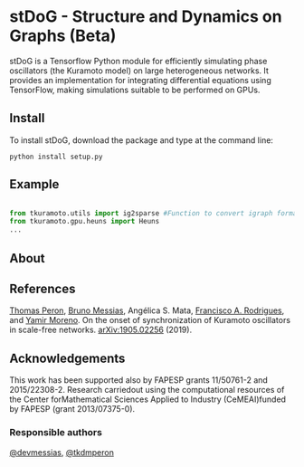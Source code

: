 # stDoG - Structure and Dynamics on Graphs (Beta)

stDoG is a Tensorflow Python module for efficiently simulating phase oscillators (the Kuramoto model) on large heterogeneous networks. It provides an implementation for integrating differential equations using TensorFlow, making simulations suitable to be performed on GPUs.

## Install

To install stDoG, download the package and type at the command line: 

```
python install setup.py
```

## Example



```python

from tkuramoto.utils import ig2sparse #Function to convert igraph format to sparse matrix
from tkuramoto.gpu.heuns import Heuns
...
```

## About




## References

[Thomas Peron](https://tkdmperon.github.io/), [Bruno Messias](http://brunomessias.com/), Angélica S. Mata, [Francisco A. Rodrigues](http://conteudo.icmc.usp.br/pessoas/francisco/), and [Yamir Moreno](http://cosnet.bifi.es/people/yamir-moreno/). On the onset of synchronization of Kuramoto oscillators in scale-free networks. [arXiv:1905.02256](https://arxiv.org/abs/1905.02256) (2019).

## Acknowledgements

This work has been supported also by FAPESP grants  11/50761-2  and  2015/22308-2.   Research  carriedout using the computational resources of the Center forMathematical  Sciences  Applied  to  Industry  (CeMEAI)funded by FAPESP (grant 2013/07375-0).
 
### Responsible authors

[@devmessias](https://github.com/devmessias), [@tkdmperon](https://github.com/tkdmperon)
